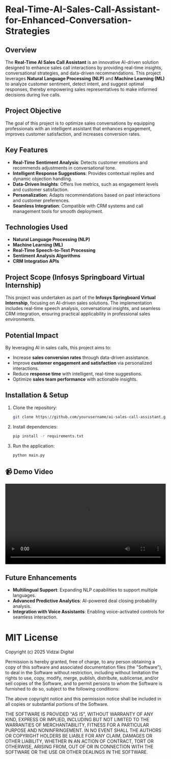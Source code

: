 # Real-Time-AI-Sales-Call-Assistant-for-Enhanced-Conversation-Strategies

## Overview
The **Real-Time AI Sales Call Assistant** is an innovative AI-driven solution designed to enhance sales call interactions by providing real-time insights, conversational strategies, and data-driven recommendations. This project leverages **Natural Language Processing (NLP)** and **Machine Learning (ML)** to analyze customer sentiment, detect intent, and suggest optimal responses, thereby empowering sales representatives to make informed decisions during live calls.

## Project Objective
The goal of this project is to optimize sales conversations by equipping professionals with an intelligent assistant that enhances engagement, improves customer satisfaction, and increases conversion rates.

## Key Features
- **Real-Time Sentiment Analysis**: Detects customer emotions and recommends adjustments in conversational tone.
- **Intelligent Response Suggestions**: Provides contextual replies and dynamic objection handling.
- **Data-Driven Insights**: Offers live metrics, such as engagement levels and customer satisfaction.
- **Personalization**: Adapts recommendations based on past interactions and customer preferences.
- **Seamless Integration**: Compatible with CRM systems and call management tools for smooth deployment.

## Technologies Used
- **Natural Language Processing (NLP)**
- **Machine Learning (ML)**
- **Real-Time Speech-to-Text Processing**
- **Sentiment Analysis Algorithms**
- **CRM Integration APIs**

## Project Scope (Infosys Springboard Virtual Internship)
This project was undertaken as part of the **Infosys Springboard Virtual Internship**, focusing on AI-driven sales solutions. The implementation includes real-time speech analysis, conversational insights, and seamless CRM integration, ensuring practical applicability in professional sales environments.

## Potential Impact
By leveraging AI in sales calls, this project aims to:
- Increase **sales conversion rates** through data-driven assistance.
- Improve **customer engagement and satisfaction** via personalized interactions.
- Reduce **response time** with intelligent, real-time suggestions.
- Optimize **sales team performance** with actionable insights.

## Installation & Setup
1. Clone the repository:
   ```bash
   git clone https://github.com/yourusername/ai-sales-call-assistant.git
   ```
2. Install dependencies:
   ```bash
   pip install -r requirements.txt
   ```
3. Run the application:
   ```bash
   python main.py
   ```
## 📹 Demo Video

<video width="100%" controls>
  <source src="live demo AI sales assistance.mp4" type="video/mp4">
</video>

## Future Enhancements
- **Multilingual Support**: Expanding NLP capabilities to support multiple languages.
- **Advanced Predictive Analytics**: AI-powered deal closing probability analysis.
- **Integration with Voice Assistants**: Enabling voice-activated controls for seamless interaction.

# MIT License
Copyright (c) 2025 Vidzai Digital

Permission is hereby granted, free of charge, to any person obtaining a copy
of this software and associated documentation files (the "Software"), to deal
in the Software without restriction, including without limitation the rights
to use, copy, modify, merge, publish, distribute, sublicense, and/or sell
copies of the Software, and to permit persons to whom the Software is
furnished to do so, subject to the following conditions:

The above copyright notice and this permission notice shall be included in all
copies or substantial portions of the Software.

THE SOFTWARE IS PROVIDED "AS IS", WITHOUT WARRANTY OF ANY KIND, EXPRESS OR
IMPLIED, INCLUDING BUT NOT LIMITED TO THE WARRANTIES OF MERCHANTABILITY,
FITNESS FOR A PARTICULAR PURPOSE AND NONINFRINGEMENT. IN NO EVENT SHALL THE
AUTHORS OR COPYRIGHT HOLDERS BE LIABLE FOR ANY CLAIM, DAMAGES OR OTHER
LIABILITY, WHETHER IN AN ACTION OF CONTRACT, TORT OR OTHERWISE, ARISING FROM,
OUT OF OR IN CONNECTION WITH THE SOFTWARE OR THE USE OR OTHER DEALINGS IN THE
SOFTWARE.
